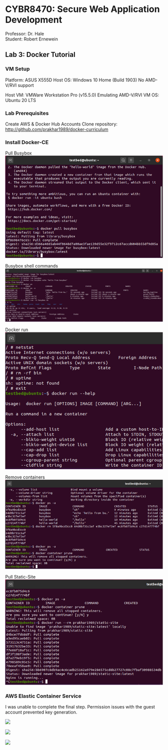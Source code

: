 # CYBR8470: Secure Web Application Development
Professor: Dr. Hale  
Student:   Robert Ernewein

## Lab 3: Docker Tutorial

### VM Setup

Platform: ASUS X555D
Host OS: Windows 10 Home (Build 1903)
No AMD-V/RVI support

Host VM: VMWare Workstation Pro (v15.5.0)
Emulating AMD-V/RVI
VM OS: Ubuntu 20 LTS

### Lab Prerequisites

Create AWS & Docker Hub Accounts
Clone repository: http://github.com/prakhar1989/docker-curriculum

### Install Docker-CE

Pull Busybox  
![](./images/1.busybox.png)

Busybox shell commands  
![](./images/2.bb_shell.png)

Docker run  
![](./images/3.end_docker_run.png)

Remove containers  
![](./images/4.remove_containers.png)

Pull Static-Site  
![](./images/5.pull_static_site.png)

### AWS Elastic Container Service

I was unable to complete the final step. Permission issues with the guest account prevented key generation.

![](./images/IAM_error.png)

![](./images/IAM_error2.png)

![](./images/IAM_error3.png)